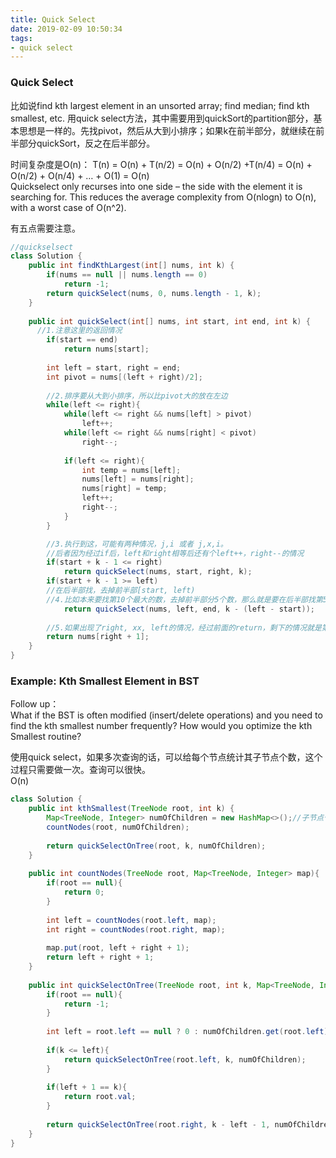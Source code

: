 ```yaml
---
title: Quick Select
date: 2019-02-09 10:50:34
tags:
- quick select
---
```

### Quick Select
比如说find kth largest element in an unsorted array; find median; find kth smallest, etc. 用quick select方法，其中需要用到quickSort的partition部分，基本思想是一样的。先找pivot，然后从大到小排序；如果k在前半部分，就继续在前半部分quickSort，反之在后半部分。

时间复杂度是O(n)：
T(n) = O(n) + T(n/2) = O(n) + O(n/2) +T(n/4) = O(n) + O(n/2) + O(n/4) + … + O(1) = O(n)  
Quickselect only recurses into one side – the side with the element it is searching for. This reduces the average complexity from O(nlogn) to O(n), with a worst case of O(n^2).

有五点需要注意。
```java
//quickselsect
class Solution {
    public int findKthLargest(int[] nums, int k) {
        if(nums == null || nums.length == 0)
            return -1;
        return quickSelect(nums, 0, nums.length - 1, k);
    }
    
    public int quickSelect(int[] nums, int start, int end, int k) {    
      //1.注意这里的返回情况
        if(start == end)
            return nums[start];
        
        int left = start, right = end;
        int pivot = nums[(left + right)/2];
        
        //2.排序要从大到小排序，所以比pivot大的放在左边
        while(left <= right){
            while(left <= right && nums[left] > pivot)
                left++;
            while(left <= right && nums[right] < pivot)
                right--;
            
            if(left <= right){
                int temp = nums[left];
                nums[left] = nums[right];
                nums[right] = temp;
                left++;
                right--;
            }
        }

        //3.执行到这，可能有两种情况，j,i 或者 j,x,i。
        //后者因为经过if后，left和right相等后还有个left++，right--的情况
        if(start + k - 1 <= right)
            return quickSelect(nums, start, right, k);
        if(start + k - 1 >= left)
        //在后半部找，去掉前半部[start, left)
        //4.比如本来要找第10个最大的数，去掉前半部分5个数，那么就是要在后半部找第5个最大的数。
            return quickSelect(nums, left, end, k - (left - start));
            
        //5.如果出现了right, xx, left的情况，经过前面的return，剩下的情况就是第k个最大的数就是中间这个xx
        return nums[right + 1];
    }
}
```

### Example: Kth Smallest Element in BST
Follow up：  
What if the BST is often modified (insert/delete operations) and you need to find the kth smallest number frequently? How would you optimize the kth Smallest routine?

使用quick select，如果多次查询的话，可以给每个节点统计其子节点个数，这个过程只需要做一次。查询可以很快。  
O(n)
```java
class Solution {
    public int kthSmallest(TreeNode root, int k) {
        Map<TreeNode, Integer> numOfChildren = new HashMap<>();//子节点个数包括自身。
        countNodes(root, numOfChildren);
        
        return quickSelectOnTree(root, k, numOfChildren);
    }
    
    public int countNodes(TreeNode root, Map<TreeNode, Integer> map){
        if(root == null){
            return 0;
        } 
        
        int left = countNodes(root.left, map);
        int right = countNodes(root.right, map);
        
        map.put(root, left + right + 1);
        return left + right + 1;
    }
    
    public int quickSelectOnTree(TreeNode root, int k, Map<TreeNode, Integer> numOfChildren){
        if(root == null){
            return -1;
        }
        
        int left = root.left == null ? 0 : numOfChildren.get(root.left);
        
        if(k <= left){
            return quickSelectOnTree(root.left, k, numOfChildren);
        }
        
        if(left + 1 == k){
            return root.val;
        }
     
        return quickSelectOnTree(root.right, k - left - 1, numOfChildren);
    }
}
```